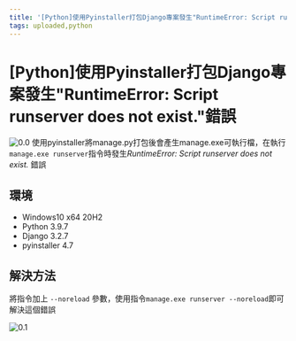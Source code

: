 ```yaml
---
title: '[Python]使用Pyinstaller打包Django專案發生"RuntimeError: Script runserver does not exist."錯誤'
tags: uploaded,python
---
```

# [Python]使用Pyinstaller打包Django專案發生"RuntimeError: Script runserver does not exist."錯誤

![0.0](https://i.imgur.com/L66iMr8.png)
使用pyinstaller將manage.py打包後會產生manage.exe可執行檔，在執行`manage.exe runserver`指令時發生*RuntimeError: Script runserver does not exist.* 錯誤


## 環境
- Windows10 x64 20H2
- Python 3.9.7
- Django 3.2.7
- pyinstaller 4.7

## 解決方法
將指令加上 `--noreload` 參數，使用指令`manage.exe runserver --noreload`即可解決這個錯誤

![0.1](https://i.imgur.com/c5dqkTN.png)
